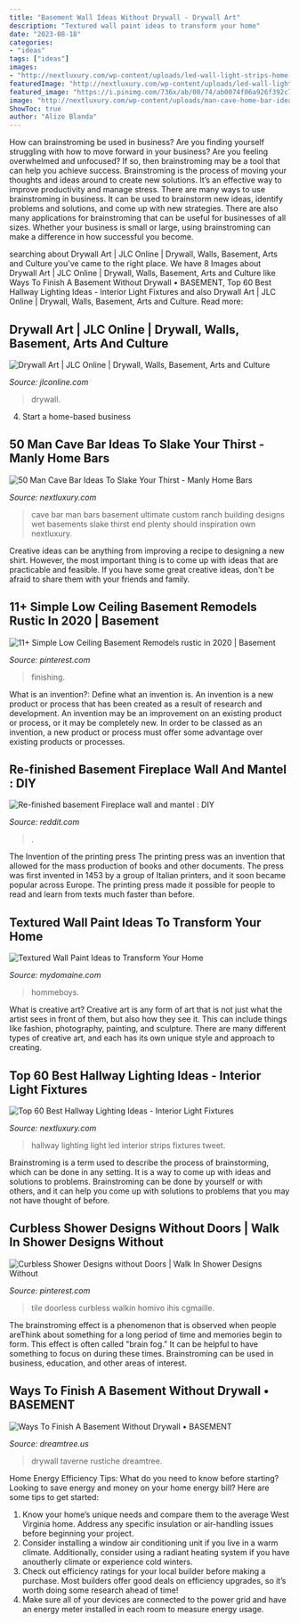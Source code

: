 ```yaml
---
title: "Basement Wall Ideas Without Drywall - Drywall Art"
description: "Textured wall paint ideas to transform your home"
date: "2023-08-18"
categories:
- "ideas"
tags: ["ideas"]
images:
- "http://nextluxury.com/wp-content/uploads/led-wall-light-strips-home-hallway-lighting-ideas.jpg"
featuredImage: "http://nextluxury.com/wp-content/uploads/led-wall-light-strips-home-hallway-lighting-ideas.jpg"
featured_image: "https://i.pinimg.com/736x/ab/00/74/ab0074f06a926f392c723e9a7e2a4cc7.jpg"
image: "http://nextluxury.com/wp-content/uploads/man-cave-home-bar-ideas.jpg"
ShowToc: true
author: "Alize Blanda"
---
```



How can brainstroming be used in business?
Are you finding yourself struggling with how to move forward in your business? Are you feeling overwhelmed and unfocused? If so, then brainstroming may be a tool that can help you achieve success. Brainstroming is the process of moving your thoughts and ideas around to create new solutions. It’s an effective way to improve productivity and manage stress.
There are many ways to use brainstroming in business. It can be used to brainstorm new ideas, identify problems and solutions, and come up with new strategies. There are also many applications for brainstroming that can be useful for businesses of all sizes. Whether your business is small or large, using brainstroming can make a difference in how successful you become.

	

		
searching about Drywall Art | JLC Online | Drywall, Walls, Basement, Arts and Culture you've came to the right place. We have 8 Images about Drywall Art | JLC Online | Drywall, Walls, Basement, Arts and Culture like Ways To Finish A Basement Without Drywall • BASEMENT, Top 60 Best Hallway Lighting Ideas - Interior Light Fixtures and also Drywall Art | JLC Online | Drywall, Walls, Basement, Arts and Culture. Read more:
		
    
## Drywall Art | JLC Online | Drywall, Walls, Basement, Arts And Culture

<img loading=lazy src="https://cdnassets.hw.net/b7/57/ac19cf954231bbe9a70c6d3da325/tmp20f-2etmp-tcm96-1115396.jpg" onerror="this.onerror=null;this.src='https://tse1.mm.bing.net/th?id=OIP.xGsXovNIb8NQeb749T3N9QAAAA&amp;pid=15.1';" alt="Drywall Art | JLC Online | Drywall, Walls, Basement, Arts and Culture">

_Source: jlconline.com_

>drywall. 

	

4. Start a home-based business

    
## 50 Man Cave Bar Ideas To Slake Your Thirst - Manly Home Bars

<img loading=lazy src="http://nextluxury.com/wp-content/uploads/man-cave-home-bar-ideas.jpg" onerror="this.onerror=null;this.src='https://tse4.mm.bing.net/th?id=OIP.5K-h4n5RmMIKwsWJIpWTEgHaFj&amp;pid=15.1';" alt="50 Man Cave Bar Ideas To Slake Your Thirst - Manly Home Bars">

_Source: nextluxury.com_

>cave bar man bars basement ultimate custom ranch building designs wet basements slake thirst end plenty should inspiration own nextluxury. 

	

Creative ideas can be anything from improving a recipe to designing a new shirt. However, the most important thing is to come up with ideas that are practicable and feasible. If you have some great creative ideas, don't be afraid to share them with your friends and family.

    
## 11+ Simple Low Ceiling Basement Remodels Rustic In 2020 | Basement

<img loading=lazy src="https://i.pinimg.com/736x/2e/76/62/2e7662c094d200e8307804ea59bfa398.jpg" onerror="this.onerror=null;this.src='https://tse1.mm.bing.net/th?id=OIP.atQXb7kX9iwTMqkw63IbagHaJ3&amp;pid=15.1';" alt="11+ Simple Low Ceiling Basement Remodels rustic in 2020 | Basement">

_Source: pinterest.com_

>finishing. 

	

What is an invention?: Define what an invention is.
An invention is a new product or process that has been created as a result of research and development. An invention may be an improvement on an existing product or process, or it may be completely new. In order to be classed as an invention, a new product or process must offer some advantage over existing products or processes.

    
## Re-finished Basement Fireplace Wall And Mantel : DIY

<img loading=lazy src="https://external-preview.redd.it/bjpbODEoSpgeakWl2illbJunQJep69FUsbdbfI-RfhI.jpg?auto=webp&amp;s=d812a42958a7a149fa321603ac507639a7e061df" onerror="this.onerror=null;this.src='https://tse1.mm.bing.net/th?id=OIP.0r38nfcgUonu6QsgtasNoQHaNK&amp;pid=15.1';" alt="Re-finished basement Fireplace wall and mantel : DIY">

_Source: reddit.com_

>. 

	

The Invention of the printing press
The printing press was an invention that allowed for the mass production of books and other documents. The press was first invented in 1453 by a group of Italian printers, and it soon became popular across Europe. The printing press made it possible for people to read and learn from texts much faster than before.

    
## Textured Wall Paint Ideas To Transform Your Home

<img loading=lazy src="https://www.mydomaine.com/thmb/dzEQVZDvITDZrtNpmVhrJFTpa0Q=/5127x3418/filters:no_upscale():max_bytes(150000):strip_icc()/Credit_Hommeboys-b0cf61854e0a4626b5e030f29f3f25a4.jpg" onerror="this.onerror=null;this.src='https://tse1.mm.bing.net/th?id=OIP.xu3IL9F6FvrKH6XDjWrmnAHaHa&amp;pid=15.1';" alt="Textured Wall Paint Ideas to Transform Your Home">

_Source: mydomaine.com_

>hommeboys. 

	

What is creative art?
Creative art is any form of art that is not just what the artist sees in front of them, but also how they see it. This can include things like fashion, photography, painting, and sculpture. There are many different types of creative art, and each has its own unique style and approach to creating.

    
## Top 60 Best Hallway Lighting Ideas - Interior Light Fixtures

<img loading=lazy src="http://nextluxury.com/wp-content/uploads/led-wall-light-strips-home-hallway-lighting-ideas.jpg" onerror="this.onerror=null;this.src='https://tse4.mm.bing.net/th?id=OIP.LSKptiyAAQZAaaME4B7UJwAAAA&amp;pid=15.1';" alt="Top 60 Best Hallway Lighting Ideas - Interior Light Fixtures">

_Source: nextluxury.com_

>hallway lighting light led interior strips fixtures tweet. 

	

Brainstroming is a term used to describe the process of brainstorming, which can be done in any setting. It is a way to come up with ideas and solutions to problems. Brainstroming can be done by yourself or with others, and it can help you come up with solutions to problems that you may not have thought of before.

    
## Curbless Shower Designs Without Doors | Walk In Shower Designs Without

<img loading=lazy src="https://i.pinimg.com/736x/ab/00/74/ab0074f06a926f392c723e9a7e2a4cc7.jpg" onerror="this.onerror=null;this.src='https://tse3.mm.bing.net/th?id=OIP.0u_qhMGlreV_DJfhMdEKpQHaJ7&amp;pid=15.1';" alt="Curbless Shower Designs without Doors | Walk In Shower Designs Without">

_Source: pinterest.com_

>tile doorless curbless walkin homivo ihis cgmaille. 

	

The brainstroming effect is a phenomenon that is observed when people areThink about something for a long period of time and memories begin to form. This effect is often called "brain fog." It can be helpful to have something to focus on during these times. Brainstroming can be used in business, education, and other areas of interest.

    
## Ways To Finish A Basement Without Drywall • BASEMENT

<img loading=lazy src="https://s3.wasabisys.com/dreamtree/2017/08/ways-to-finish-a-basement-without-drywall-1024x1024.jpg" onerror="this.onerror=null;this.src='https://tse4.mm.bing.net/th?id=OIP.eRJsCVkntrQLlZvtgXtZ0QHaHa&amp;pid=15.1';" alt="Ways To Finish A Basement Without Drywall • BASEMENT">

_Source: dreamtree.us_

>drywall taverne rustiche dreamtree. 

	

Home Energy Efficiency Tips: What do you need to know before starting?
Looking to save energy and money on your home energy bill? Here are some tips to get started: 
1. Know your home’s unique needs and compare them to the average West Virginia home. Address any specific insulation or air-handling issues before beginning your project. 
2. Consider installing a window air conditioning unit if you live in a warm climate. Additionally, consider using a radiant heating system if you have anoutherly climate or experience cold winters. 
3. Check out efficiency ratings for your local builder before making a purchase. Most builders offer good deals on efficiency upgrades, so it’s worth doing some research ahead of time! 
4. Make sure all of your devices are connected to the power grid and have an energy meter installed in each room to measure energy usage.

